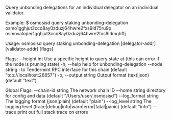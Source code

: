 Query unbonding delegations for an individual delegator on an individual validator.

Example:
$ osmosisd query staking unbonding-delegation osmo1gghjut3ccd8ay0zduzj64hwre2fxs9ld75ru9p osmovaloper1gghjut3ccd8ay0zduzj64hwre2fxs9ldmqhffj

Usage:
  osmosisd query staking unbonding-delegation [delegator-addr] [validator-addr] [flags]

Flags:
      --height int      Use a specific height to query state at (this can error if the node is pruning state)
  -h, --help            help for unbonding-delegation
      --node string     <host>:<port> to Tendermint RPC interface for this chain (default "tcp://localhost:26657")
  -o, --output string   Output format (text|json) (default "text")

Global Flags:
      --chain-id string     The network chain ID
      --home string         directory for config and data (default "/Users/user/.osmosisd")
      --log_format string   The logging format (json|plain) (default "plain")
      --log_level string    The logging level (trace|debug|info|warn|error|fatal|panic) (default "info")
      --trace               print out full stack trace on errors
